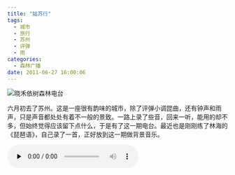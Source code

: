 ```yaml
---
title: "姑苏行"
tags:
  - 城市
  - 旅行
  - 苏州
  - 评弹
  - 雨
categories:
  - 森林广播
date: 2011-06-27 16:00:06
---
```


![晓禾依树森林电台](../../../images/radiocover/radio_020.jpg) 

六月初去了苏州。这是一座很有韵味的城市，除了评弹小调昆曲，还有钟声和雨声，只是声音都处处有着不一般的景致。一路上录了些音，回来一听，能用的却不多，但始终觉得应该留下点什么，于是有了这一期电台。最近也是刚刚练了林海的《琵琶语》，自己录了一首，正好放到这一期做背景音乐。   

<audio id="audio" controls="" preload="none">
  <source id="mp3" src="http://www.coletree.com/radio/coletree_radio_020.mp3">
</audio>